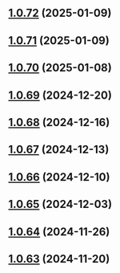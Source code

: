 ## [1.0.72](https://github.com/binary-braids/github-actions-runner/compare/v1.0.71...v1.0.72) (2025-01-09)



## [1.0.71](https://github.com/binary-braids/github-actions-runner/compare/v1.0.70...v1.0.71) (2025-01-09)



## [1.0.70](https://github.com/binary-braids/github-actions-runner/compare/v1.0.69...v1.0.70) (2025-01-08)



## [1.0.69](https://github.com/binary-braids/github-actions-runner/compare/v1.0.68...v1.0.69) (2024-12-20)



## [1.0.68](https://github.com/binary-braids/github-actions-runner/compare/v1.0.67...v1.0.68) (2024-12-16)



## [1.0.67](https://github.com/binary-braids/github-actions-runner/compare/v1.0.66...v1.0.67) (2024-12-13)



## [1.0.66](https://github.com/binary-braids/github-actions-runner/compare/v1.0.65...v1.0.66) (2024-12-10)



## [1.0.65](https://github.com/binary-braids/github-actions-runner/compare/v1.0.64...v1.0.65) (2024-12-03)



## [1.0.64](https://github.com/binary-braids/github-actions-runner/compare/v1.0.63...v1.0.64) (2024-11-26)



## [1.0.63](https://github.com/binary-braids/github-actions-runner/compare/v1.0.62...v1.0.63) (2024-11-20)



